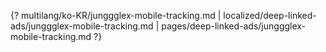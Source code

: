 {? multilang/ko-KR/junggglex-mobile-tracking.md | localized/deep-linked-ads/junggglex-mobile-tracking.md | pages/deep-linked-ads/junggglex-mobile-tracking.md ?}
